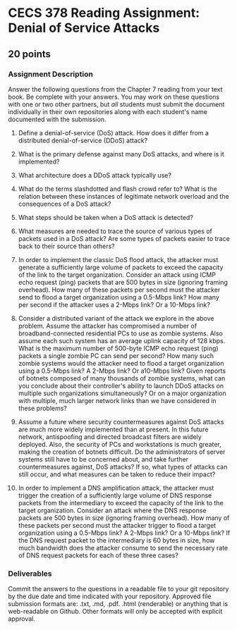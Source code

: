 # CECS 378 Reading Assignment: Denial of Service Attacks
## 20 points

### Assignment Description
Answer the following questions from the Chapter 7 reading from your text book. Be complete with your answers. You may work on these questions with one or two other partners, but *all* students must submit the document individually in their own repositories along with each student's name documented with the submission.

1. Define a denial-of-service (DoS) attack. How does it differ from a distributed denial-of-service (DDoS) attack?
   
2. What is the primary defense against many DoS attacks, and where is it implemented?

3. What architecture does a DDoS attack typically use?

4. What do the terms slashdotted and flash crowd refer to? What is the relation between these instances of legitimate network overload and the consequences of a DoS attack?

5. What steps should be taken when a DoS attack is detected?

6. What measures are needed to trace the source of various types of packets used in a DoS attack? Are some types of packets easier to trace back to their source than others?

7. In order to implement the classic DoS flood attack, the attacker must generate a sufficiently large volume of packets to exceed the capacity of the link to the target organization. Consider an attack using ICMP echo request (ping) packets that are 500 bytes in size (ignoring framing overhead). How many of these packets per second must the attacker send to flood a target organization using a 0.5-Mbps link? How many per second if the attacker uses a 2-Mbps link? Or a 10-Mbps link?

8. Consider a distributed variant of the attack we explore in the above problem. Assume the attacker has compromised a number of broadband-connected residential PCs to use as zombie systems. Also assume each such system has an average uplink capacity of 128 kbps. What is the maximum number of 500-byte ICMP echo request (ping) packets a single zombie PC can send per second? How many such zombie systems would the attacker need to flood a target organization using a 0.5-Mbps link? A 2-Mbps link? Or a10-Mbps link? Given reports of botnets composed of many thousands of zombie systems, what can you conclude about their controller's ability to launch DDoS attacks on multiple such organizations simultaneously? Or on a major organization with multiple, much larger network links than we have considered in these problems?

9. Assume a future where security countermeasures against DoS attacks are much more widely implemented than at present. In this future network, antispoofing and directed broadcast filters are widely deployed. Also, the security of PCs and workstations is much greater, making the creation of botnets difficult. Do the administrators of server systems still have to be concerned about, and take further countermeasures against, DoS attacks? If so, what types of attacks can still occur, and what measures can be taken to reduce their impact?

10. In order to implement a DNS amplification attack, the attacker must trigger the creation of a sufficiently large volume of DNS response packets from the intermediary to exceed the capacity of the link to the target organization. Consider an attack where the DNS response packets are 500 bytes in size (ignoring framing overhead). How many of these packets per second must the attacker trigger to flood a target organization using a 0.5-Mbps link? A 2-Mbps link? Or a 10-Mbps link? If the DNS request packet to the intermediary is 60 bytes in size, how much bandwidth does the attacker consume to send the necessary rate of DNS request packets for each of these three cases?

### Deliverables
Commit the answers to the questions in a readable file to your git repository by the due date and time indicated with your repository. Approved file submission formats are: .txt, .md, .pdf. .html (renderable) or anything that is web-readable on Github. Other formats will only be accepted with explicit approval.
